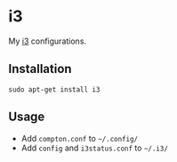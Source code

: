 # i3
My [i3](https://i3wm.org/) configurations.


## Installation
```shell
sudo apt-get install i3
```


## Usage
- Add `compton.conf` to `~/.config/`
- Add `config` and `i3status.conf` to `~/.i3/` 
